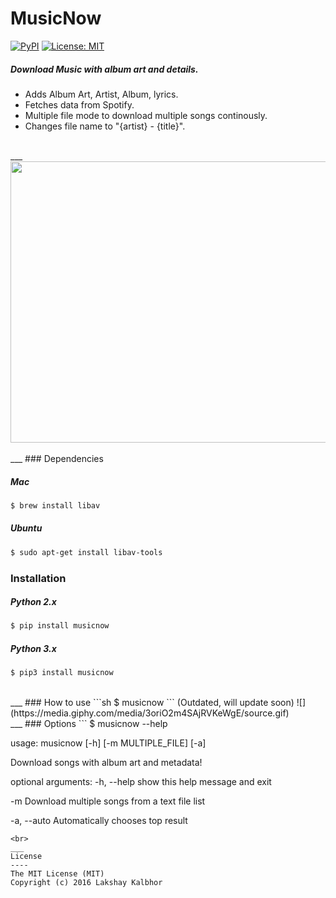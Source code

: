 # MusicNow
[![PyPI](https://img.shields.io/pypi/pyversions/Django.svg)](https://pypi.python.org/pypi/musicnow)
[![License: MIT](https://img.shields.io/badge/License-MIT-yellow.svg)](LICENSE)
##### Download Music with album art and details.
* Adds Album Art, Artist, Album, lyrics.
* Fetches data from Spotify.
* Multiple file mode to download multiple songs continously. 
* Changes file name to "{artist} - {title}".

<br>
___

<div style="text-align:center"><img src="https://s27.postimg.org/bkz6sum2b/Final.png" width="702px" height="450px" /></div>
<br>
___
### Dependencies

##### Mac

```sh
$ brew install libav
```


##### Ubuntu
```sh
$ sudo apt-get install libav-tools
```

### Installation

##### Python 2.x
```sh
$ pip install musicnow
```

##### Python 3.x
```sh
$ pip3 install musicnow
```
<br>
___
### How to use
```sh
$ musicnow
```
(Outdated, will update soon)
![](https://media.giphy.com/media/3oriO2m4SAjRVKeWgE/source.gif)

<br>
___
### Options 
```
$ musicnow --help

usage: musicnow [-h] [-m MULTIPLE_FILE] [-a]

Download songs with album art and metadata!

optional arguments:
  -h, --help            show this help message and exit
  
  -m                    Download multiple songs from a text file list
                        
  -a, --auto            Automatically chooses top result
```
<br>
___
License
----
The MIT License (MIT)
Copyright (c) 2016 Lakshay Kalbhor

